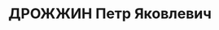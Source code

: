 ---
title: ДРОЖЖИН Петр Яковлевич
description: 'Род. в 1902, Западная обл., Стодолищенский р-н, дер. Емельяновка, русский,
  б/п. Проживал: Иркутская обл., г. Бодайбо. Главный инженер Артемовского приискового
  управления

  Арестован 11.07.1937. Обв. по ст. ст. 58-7, 58-8, 58-9, 58-11 УК РСФСР. Приговор:
  ВК ВС СССР, 25.10.1937 – ВМН. Расстрелян 25.10.1937, г.Иркутск.

  Реабилитирован ВК ВС СССР 07.09.1957'
---